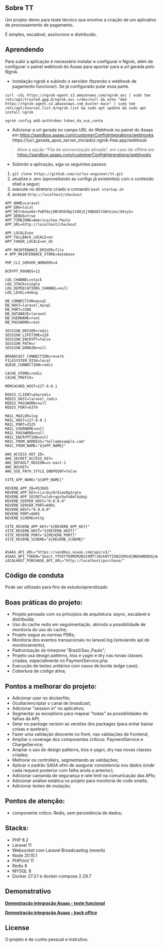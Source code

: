 ## Sobre TT

Um projeto demo para teste técnico que envolve a criação de um aplicativo de processamento de pagamento.

É simples, escalável, assíncrono e distribuido.

## Aprendendo

Para subir a aplicação é necessário instalar e configurar o Ngrok, além de configurar o painel webhook do Asaas para apontar para a 
url gerada pelo Ngrok.

- Instalação ngrok e subindo o servidor (fazendo o webhook de pagamento funcionar). Se já configurado pular essa parte.

```curl -sSL https://ngrok-agent.s3.amazonaws.com/ngrok.asc | sudo tee /etc/apt/trusted.gpg.d/ngrok.asc >/dev/null && echo "deb https://ngrok-agent.s3.amazonaws.com buster main" | sudo tee /etc/apt/sources.list.d/ngrok.list && sudo apt update && sudo apt install ngrok```

```ngrok config add-authtoken token_da_sua_conta```

- Adicionar a url gerada no campo URL do Webhook no painel do Asaas em https://sandbox.asaas.com/customerConfigIntegrations/webhooks
https://{url_gerada_apos_server_iniciado}.ngrok-free.app/webhook

> Ative a opção "Fila de sincronização ativada", em caso de offline em https://sandbox.asaas.com/customerConfigIntegrations/webhooks

- Subindo a aplicação, siga os seguintes passos:

1. ```git clone https://github.com/carlos-enginner/tt.git```
2. atualize o .env (aproveitando as configs já existentes) com o conteúdo shell a seguir;
3. execute no diretorio criado o comando ```bash startup.sh```
4. acesse ```http://localhost/checkout```

```shell
APP_NAME=Laravel
APP_ENV=local
APP_KEY=base64:PeBf8xjOBlWSbVbp1tO8jEjSNbbQltGHnSzos/OXxyI=
APP_DEBUG=true
APP_TIMEZONE=America/Sao_Paulo
APP_URL=http://localhost/checkout

APP_LOCALE=en
APP_FALLBACK_LOCALE=en
APP_FAKER_LOCALE=en_US

APP_MAINTENANCE_DRIVER=file
# APP_MAINTENANCE_STORE=database

PHP_CLI_SERVER_WORKERS=4

BCRYPT_ROUNDS=12

LOG_CHANNEL=stack
LOG_STACK=single
LOG_DEPRECATIONS_CHANNEL=null
LOG_LEVEL=debug

DB_CONNECTION=mysql
DB_HOST=laravel_mysql
DB_PORT=3306
DB_DATABASE=laravel
DB_USERNAME=root
DB_PASSWORD=root

SESSION_DRIVER=redis
SESSION_LIFETIME=120
SESSION_ENCRYPT=false
SESSION_PATH=/
SESSION_DOMAIN=null

BROADCAST_CONNECTION=reverb
FILESYSTEM_DISK=local
QUEUE_CONNECTION=redis

CACHE_STORE=redis
CACHE_PREFIX=

MEMCACHED_HOST=127.0.0.1

REDIS_CLIENT=phpredis
REDIS_HOST=laravel_redis
REDIS_PASSWORD=null
REDIS_PORT=6379

MAIL_MAILER=log
MAIL_HOST=127.0.0.1
MAIL_PORT=2525
MAIL_USERNAME=null
MAIL_PASSWORD=null
MAIL_ENCRYPTION=null
MAIL_FROM_ADDRESS="hello@example.com"
MAIL_FROM_NAME="${APP_NAME}"

AWS_ACCESS_KEY_ID=
AWS_SECRET_ACCESS_KEY=
AWS_DEFAULT_REGION=us-east-1
AWS_BUCKET=
AWS_USE_PATH_STYLE_ENDPOINT=false

VITE_APP_NAME="${APP_NAME}"

REVERB_APP_ID=953685
REVERB_APP_KEY=lizrduj0r8ima9g3rqto
REVERB_APP_SECRET=uldvrgps5wfo8ml4ybqi
REVERB_SERVER_HOST="0.0.0.0"
REVERB_SERVER_PORT=6001
REVERB_HOST="0.0.0.0"
REVERB_PORT=6001
REVERB_SCHEME=http

VITE_REVERB_APP_KEY="${REVERB_APP_KEY}"
VITE_REVERB_HOST="${REVERB_HOST}"
VITE_REVERB_PORT="${REVERB_PORT}"
VITE_REVERB_SCHEME="${REVERB_SCHEME}"


ASAAS_API_URL="https://sandbox.asaas.com/api/v3/"
ASAAS_API_TOKEN="$aact_YTU5YTE0M2M2N2I4MTliNzk0YTI5N2U5MzdjNWZmNDQ6OjAwMDAwMDAwMDAwMDAwOTIxMzg6OiRhYWNoXzY1MDBiMWJmLTY3YzMtNDVlZS1hNzI0LTFjOWI1ODcwMDc4MQ=="
LOCALHOST_PURCHASE_API_URL="http://localhost/purchase/"
```

## Código de conduta

Pode ser utilizado para fins de estudo/aprendizado

## Boas práticas do projeto:

- Projeto pensado com os princípios de arquitetura: async, escalável e distribuída;
- Uso do cache redis em seguimentação, abrindo a possibilidade de monitoria do uso do cache;
- Projeto segue as normas PSRs;
- Monitoria dos eventos transacionais no laravel.log (simulando api de monitoramento);
- Padronização do timezone "Brazil/Sao_Paulo";
- Projeto usa design patterns, kiss e yagni e dry nas novas classes criadas, especialmente no PaymentService.php
- Execução de testes unitários com casos de borda (edge case);
- Cobertura de código ativa;

## Pontos a melhorar do projeto:

- Adicionar user no dockerfile;
- Ocultar/encriptar o canal de broadcast;
- Adicionar "session in" no aplicativo;
- Segmentar as exceptions para mapear "todas" as possibilidades de falhas da API;
- Setar no package version as versões dos packages (para evitar baixar coisas e quebrar);
- Fazer uma validação descente no front, nas validações de frontend;
- Ampliar o coverage dos componentes críticos: PaymentService e ChargeService;
- Ampliar o uso do design patterns, kiss e yagni, dry nas novas classes criadas;
- Melhorar os controllers, segmentando as validações;
- Aplicar o padrão SAGA afim de asegurar consistencia nos dados (onde cada request posterior com falha anula a anterior);
- Adicionar camanda de segurança e rate limit na comunicação das APIs;
- Adicionar análise estática no projeto para monitoria de code smells;
- Adicionar testes de mutação;

## Pontos de atenção:

- componente critico: Redis, sem persistência de dados;

## Stacks:

- PHP 8.2
- Laravel 11
- Websocket com Laravel Broadcasting (reverb)
- Node 20.15.1
- PHPUnit 11
- Redis 6
- MYSQL 8
- Docker 27.3.1 e docker-compose 2.29.7

## Demonstrativo

**[Demostração integração Asaas - teste funcional](https://www.loom.com/share/d5db3e659fbc4151bd74230b1eeb9143?sid=7721a326-be26-4a6c-88b1-00cf35fec0f3/)**

**[Demostração integração Asaas - back office](https://www.loom.com/share/483500d663224d75a92eb73d4fbd8f77?sid=b7b7e6a2-0fbb-4b1f-a5b0-d98585605f8e/)**

## License

O projeto é de cunho pessoal e instrutivo.
